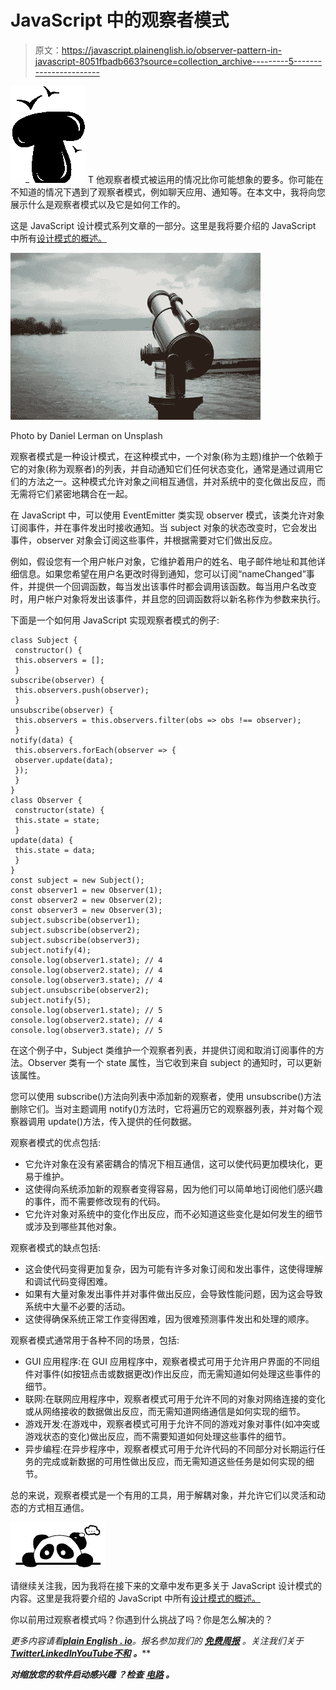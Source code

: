 # JavaScript 中的观察者模式

> 原文：<https://javascript.plainenglish.io/observer-pattern-in-javascript-8051fbadb663?source=collection_archive---------5----------------------->

![T](img/97e826c971e9cf5664ff0bfa07877590.png)  T 他观察者模式被运用的情况比你可能想象的要多。你可能在不知道的情况下遇到了观察者模式，例如聊天应用、通知等。在本文中，我将向您展示什么是观察者模式以及它是如何工作的。

这是 JavaScript 设计模式系列文章的一部分。这里是我将要介绍的 JavaScript 中所有[设计模式的概述。](https://pandaquests.medium.com/overview-of-design-patterns-in-javascript-27d14530397a)

![](img/fdc046de60db9fd2d8a6ad27b9dab23b.png)

Photo by Daniel Lerman on Unsplash

观察者模式是一种设计模式，在这种模式中，一个对象(称为主题)维护一个依赖于它的对象(称为观察者)的列表，并自动通知它们任何状态变化，通常是通过调用它们的方法之一。这种模式允许对象之间相互通信，并对系统中的变化做出反应，而无需将它们紧密地耦合在一起。

在 JavaScript 中，可以使用 EventEmitter 类实现 observer 模式，该类允许对象订阅事件，并在事件发出时接收通知。当 subject 对象的状态改变时，它会发出事件，observer 对象会订阅这些事件，并根据需要对它们做出反应。

例如，假设您有一个用户帐户对象，它维护着用户的姓名、电子邮件地址和其他详细信息。如果您希望在用户名更改时得到通知，您可以订阅“nameChanged”事件，并提供一个回调函数，每当发出该事件时都会调用该函数。每当用户名改变时，用户帐户对象将发出该事件，并且您的回调函数将以新名称作为参数来执行。

下面是一个如何用 JavaScript 实现观察者模式的例子:

```
class Subject {
 constructor() {
 this.observers = [];
 }
subscribe(observer) {
 this.observers.push(observer);
 }
unsubscribe(observer) {
 this.observers = this.observers.filter(obs => obs !== observer);
 }
notify(data) {
 this.observers.forEach(observer => {
 observer.update(data);
 });
 }
}
class Observer {
 constructor(state) {
 this.state = state;
 }
update(data) {
 this.state = data;
 }
}
const subject = new Subject();
const observer1 = new Observer(1);
const observer2 = new Observer(2);
const observer3 = new Observer(3);
subject.subscribe(observer1);
subject.subscribe(observer2);
subject.subscribe(observer3);
subject.notify(4);
console.log(observer1.state); // 4
console.log(observer2.state); // 4
console.log(observer3.state); // 4
subject.unsubscribe(observer2);
subject.notify(5);
console.log(observer1.state); // 5
console.log(observer2.state); // 4
console.log(observer3.state); // 5
```

在这个例子中，Subject 类维护一个观察者列表，并提供订阅和取消订阅事件的方法。Observer 类有一个 state 属性，当它收到来自 subject 的通知时，可以更新该属性。

您可以使用 subscribe()方法向列表中添加新的观察者，使用 unsubscribe()方法删除它们。当对主题调用 notify()方法时，它将遍历它的观察器列表，并对每个观察器调用 update()方法，传入提供的任何数据。

观察者模式的优点包括:

*   它允许对象在没有紧密耦合的情况下相互通信，这可以使代码更加模块化，更易于维护。
*   这使得向系统添加新的观察者变得容易，因为他们可以简单地订阅他们感兴趣的事件，而不需要修改现有的代码。
*   它允许对象对系统中的变化作出反应，而不必知道这些变化是如何发生的细节或涉及到哪些其他对象。

观察者模式的缺点包括:

*   这会使代码变得更加复杂，因为可能有许多对象订阅和发出事件，这使得理解和调试代码变得困难。
*   如果有大量对象发出事件并对事件做出反应，会导致性能问题，因为这会导致系统中大量不必要的活动。
*   这使得确保系统正常工作变得困难，因为很难预测事件发出和处理的顺序。

观察者模式通常用于各种不同的场景，包括:

*   GUI 应用程序:在 GUI 应用程序中，观察者模式可用于允许用户界面的不同组件对事件(如按钮点击或数据更改)作出反应，而无需知道如何处理这些事件的细节。
*   联网:在联网应用程序中，观察者模式可用于允许不同的对象对网络连接的变化或从网络接收的数据做出反应，而无需知道网络通信是如何实现的细节。
*   游戏开发:在游戏中，观察者模式可用于允许不同的游戏对象对事件(如冲突或游戏状态的变化)做出反应，而不需要知道如何处理这些事件的细节。
*   异步编程:在异步程序中，观察者模式可用于允许代码的不同部分对长期运行任务的完成或新数据的可用性做出反应，而无需知道这些任务是如何实现的细节。

总的来说，观察者模式是一个有用的工具，用于解耦对象，并允许它们以灵活和动态的方式相互通信。

![](img/5c7fdb823e2c7f4190f716ff6bed224c.png)

请继续关注我，因为我将在接下来的文章中发布更多关于 JavaScript 设计模式的内容。这里是我将要介绍的 JavaScript 中所有[设计模式的概述。](https://pandaquests.medium.com/overview-of-design-patterns-in-javascript-27d14530397a)

你以前用过观察者模式吗？你遇到什么挑战了吗？你是怎么解决的？

*更多内容请看*[***plain English . io***](https://plainenglish.io/)*。报名参加我们的* [***免费周报***](http://newsletter.plainenglish.io/) *。关注我们关于*[***Twitter***](https://twitter.com/inPlainEngHQ)[***LinkedIn***](https://www.linkedin.com/company/inplainenglish/)*[***YouTube***](https://www.youtube.com/channel/UCtipWUghju290NWcn8jhyAw)*[***不和***](https://discord.gg/GtDtUAvyhW) ***。*****

*****对缩放您的软件启动感兴趣*** *？检查* [***电路***](https://circuit.ooo?utm=publication-post-cta) *。***